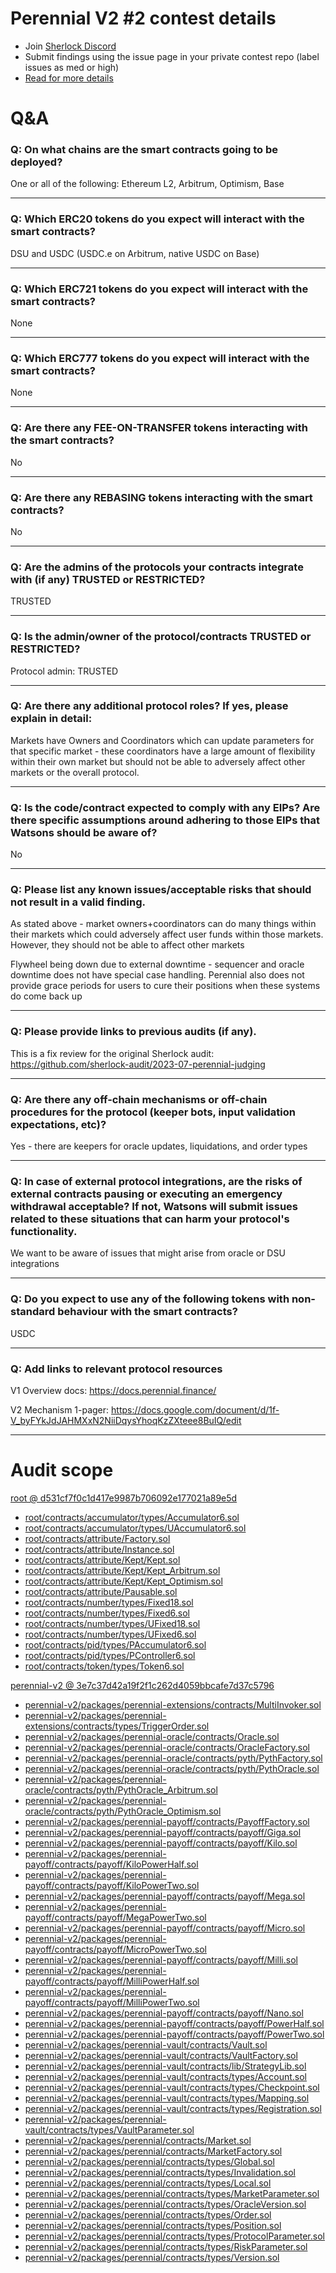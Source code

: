 
# Perennial V2 #2 contest details

- Join [Sherlock Discord](https://discord.gg/MABEWyASkp)
- Submit findings using the issue page in your private contest repo (label issues as med or high)
- [Read for more details](https://docs.sherlock.xyz/audits/watsons)

# Q&A

### Q: On what chains are the smart contracts going to be deployed?
One or all of the following: Ethereum L2, Arbitrum, Optimism, Base

___

### Q: Which ERC20 tokens do you expect will interact with the smart contracts? 
DSU and USDC (USDC.e on Arbitrum, native USDC on Base)
___

### Q: Which ERC721 tokens do you expect will interact with the smart contracts? 
None
___

### Q: Which ERC777 tokens do you expect will interact with the smart contracts? 
None
___

### Q: Are there any FEE-ON-TRANSFER tokens interacting with the smart contracts?

No
___

### Q: Are there any REBASING tokens interacting with the smart contracts?

No
___

### Q: Are the admins of the protocols your contracts integrate with (if any) TRUSTED or RESTRICTED?
TRUSTED
___

### Q: Is the admin/owner of the protocol/contracts TRUSTED or RESTRICTED?
Protocol admin: TRUSTED

___

### Q: Are there any additional protocol roles? If yes, please explain in detail:
Markets have Owners and Coordinators which can update parameters for that specific market - these coordinators have a large amount of flexibility within their own market but should not be able to adversely affect other markets or the overall protocol.
___

### Q: Is the code/contract expected to comply with any EIPs? Are there specific assumptions around adhering to those EIPs that Watsons should be aware of?
No
___

### Q: Please list any known issues/acceptable risks that should not result in a valid finding.
As stated above - market owners+coordinators can do many things within their markets which could adversely affect user funds within those markets. However, they should not be able to affect other markets

Flywheel being down due to external downtime - sequencer and oracle downtime does not have special case handling. Perennial also does not provide grace periods for users to cure their positions when these systems do come back up
___

### Q: Please provide links to previous audits (if any).
This is a fix review for the original Sherlock audit: https://github.com/sherlock-audit/2023-07-perennial-judging
___

### Q: Are there any off-chain mechanisms or off-chain procedures for the protocol (keeper bots, input validation expectations, etc)?
Yes - there are keepers for oracle updates, liquidations, and order types
___

### Q: In case of external protocol integrations, are the risks of external contracts pausing or executing an emergency withdrawal acceptable? If not, Watsons will submit issues related to these situations that can harm your protocol's functionality.
We want to be aware of issues that might arise from oracle or DSU integrations

___

### Q: Do you expect to use any of the following tokens with non-standard behaviour with the smart contracts?
USDC
___

### Q: Add links to relevant protocol resources
V1 Overview docs: https://docs.perennial.finance/

V2 Mechanism 1-pager: https://docs.google.com/document/d/1f-V_byFYkJdJAHMXxN2NiiDqysYhoqKzZXteee8BuIQ/edit
___



# Audit scope


[root @ d531cf7f0c1d417e9987b706092e177021a89e5d](https://github.com/equilibria-xyz/root/tree/d531cf7f0c1d417e9987b706092e177021a89e5d)
- [root/contracts/accumulator/types/Accumulator6.sol](root/contracts/accumulator/types/Accumulator6.sol)
- [root/contracts/accumulator/types/UAccumulator6.sol](root/contracts/accumulator/types/UAccumulator6.sol)
- [root/contracts/attribute/Factory.sol](root/contracts/attribute/Factory.sol)
- [root/contracts/attribute/Instance.sol](root/contracts/attribute/Instance.sol)
- [root/contracts/attribute/Kept/Kept.sol](root/contracts/attribute/Kept/Kept.sol)
- [root/contracts/attribute/Kept/Kept_Arbitrum.sol](root/contracts/attribute/Kept/Kept_Arbitrum.sol)
- [root/contracts/attribute/Kept/Kept_Optimism.sol](root/contracts/attribute/Kept/Kept_Optimism.sol)
- [root/contracts/attribute/Pausable.sol](root/contracts/attribute/Pausable.sol)
- [root/contracts/number/types/Fixed18.sol](root/contracts/number/types/Fixed18.sol)
- [root/contracts/number/types/Fixed6.sol](root/contracts/number/types/Fixed6.sol)
- [root/contracts/number/types/UFixed18.sol](root/contracts/number/types/UFixed18.sol)
- [root/contracts/number/types/UFixed6.sol](root/contracts/number/types/UFixed6.sol)
- [root/contracts/pid/types/PAccumulator6.sol](root/contracts/pid/types/PAccumulator6.sol)
- [root/contracts/pid/types/PController6.sol](root/contracts/pid/types/PController6.sol)
- [root/contracts/token/types/Token6.sol](root/contracts/token/types/Token6.sol)

[perennial-v2 @ 3e7c37d42a19f2f1c262d4059bbcafe7d37c5796](https://github.com/equilibria-xyz/perennial-v2/tree/3e7c37d42a19f2f1c262d4059bbcafe7d37c5796)
- [perennial-v2/packages/perennial-extensions/contracts/MultiInvoker.sol](perennial-v2/packages/perennial-extensions/contracts/MultiInvoker.sol)
- [perennial-v2/packages/perennial-extensions/contracts/types/TriggerOrder.sol](perennial-v2/packages/perennial-extensions/contracts/types/TriggerOrder.sol)
- [perennial-v2/packages/perennial-oracle/contracts/Oracle.sol](perennial-v2/packages/perennial-oracle/contracts/Oracle.sol)
- [perennial-v2/packages/perennial-oracle/contracts/OracleFactory.sol](perennial-v2/packages/perennial-oracle/contracts/OracleFactory.sol)
- [perennial-v2/packages/perennial-oracle/contracts/pyth/PythFactory.sol](perennial-v2/packages/perennial-oracle/contracts/pyth/PythFactory.sol)
- [perennial-v2/packages/perennial-oracle/contracts/pyth/PythOracle.sol](perennial-v2/packages/perennial-oracle/contracts/pyth/PythOracle.sol)
- [perennial-v2/packages/perennial-oracle/contracts/pyth/PythOracle_Arbitrum.sol](perennial-v2/packages/perennial-oracle/contracts/pyth/PythOracle_Arbitrum.sol)
- [perennial-v2/packages/perennial-oracle/contracts/pyth/PythOracle_Optimism.sol](perennial-v2/packages/perennial-oracle/contracts/pyth/PythOracle_Optimism.sol)
- [perennial-v2/packages/perennial-payoff/contracts/PayoffFactory.sol](perennial-v2/packages/perennial-payoff/contracts/PayoffFactory.sol)
- [perennial-v2/packages/perennial-payoff/contracts/payoff/Giga.sol](perennial-v2/packages/perennial-payoff/contracts/payoff/Giga.sol)
- [perennial-v2/packages/perennial-payoff/contracts/payoff/Kilo.sol](perennial-v2/packages/perennial-payoff/contracts/payoff/Kilo.sol)
- [perennial-v2/packages/perennial-payoff/contracts/payoff/KiloPowerHalf.sol](perennial-v2/packages/perennial-payoff/contracts/payoff/KiloPowerHalf.sol)
- [perennial-v2/packages/perennial-payoff/contracts/payoff/KiloPowerTwo.sol](perennial-v2/packages/perennial-payoff/contracts/payoff/KiloPowerTwo.sol)
- [perennial-v2/packages/perennial-payoff/contracts/payoff/Mega.sol](perennial-v2/packages/perennial-payoff/contracts/payoff/Mega.sol)
- [perennial-v2/packages/perennial-payoff/contracts/payoff/MegaPowerTwo.sol](perennial-v2/packages/perennial-payoff/contracts/payoff/MegaPowerTwo.sol)
- [perennial-v2/packages/perennial-payoff/contracts/payoff/Micro.sol](perennial-v2/packages/perennial-payoff/contracts/payoff/Micro.sol)
- [perennial-v2/packages/perennial-payoff/contracts/payoff/MicroPowerTwo.sol](perennial-v2/packages/perennial-payoff/contracts/payoff/MicroPowerTwo.sol)
- [perennial-v2/packages/perennial-payoff/contracts/payoff/Milli.sol](perennial-v2/packages/perennial-payoff/contracts/payoff/Milli.sol)
- [perennial-v2/packages/perennial-payoff/contracts/payoff/MilliPowerHalf.sol](perennial-v2/packages/perennial-payoff/contracts/payoff/MilliPowerHalf.sol)
- [perennial-v2/packages/perennial-payoff/contracts/payoff/MilliPowerTwo.sol](perennial-v2/packages/perennial-payoff/contracts/payoff/MilliPowerTwo.sol)
- [perennial-v2/packages/perennial-payoff/contracts/payoff/Nano.sol](perennial-v2/packages/perennial-payoff/contracts/payoff/Nano.sol)
- [perennial-v2/packages/perennial-payoff/contracts/payoff/PowerHalf.sol](perennial-v2/packages/perennial-payoff/contracts/payoff/PowerHalf.sol)
- [perennial-v2/packages/perennial-payoff/contracts/payoff/PowerTwo.sol](perennial-v2/packages/perennial-payoff/contracts/payoff/PowerTwo.sol)
- [perennial-v2/packages/perennial-vault/contracts/Vault.sol](perennial-v2/packages/perennial-vault/contracts/Vault.sol)
- [perennial-v2/packages/perennial-vault/contracts/VaultFactory.sol](perennial-v2/packages/perennial-vault/contracts/VaultFactory.sol)
- [perennial-v2/packages/perennial-vault/contracts/lib/StrategyLib.sol](perennial-v2/packages/perennial-vault/contracts/lib/StrategyLib.sol)
- [perennial-v2/packages/perennial-vault/contracts/types/Account.sol](perennial-v2/packages/perennial-vault/contracts/types/Account.sol)
- [perennial-v2/packages/perennial-vault/contracts/types/Checkpoint.sol](perennial-v2/packages/perennial-vault/contracts/types/Checkpoint.sol)
- [perennial-v2/packages/perennial-vault/contracts/types/Mapping.sol](perennial-v2/packages/perennial-vault/contracts/types/Mapping.sol)
- [perennial-v2/packages/perennial-vault/contracts/types/Registration.sol](perennial-v2/packages/perennial-vault/contracts/types/Registration.sol)
- [perennial-v2/packages/perennial-vault/contracts/types/VaultParameter.sol](perennial-v2/packages/perennial-vault/contracts/types/VaultParameter.sol)
- [perennial-v2/packages/perennial/contracts/Market.sol](perennial-v2/packages/perennial/contracts/Market.sol)
- [perennial-v2/packages/perennial/contracts/MarketFactory.sol](perennial-v2/packages/perennial/contracts/MarketFactory.sol)
- [perennial-v2/packages/perennial/contracts/types/Global.sol](perennial-v2/packages/perennial/contracts/types/Global.sol)
- [perennial-v2/packages/perennial/contracts/types/Invalidation.sol](perennial-v2/packages/perennial/contracts/types/Invalidation.sol)
- [perennial-v2/packages/perennial/contracts/types/Local.sol](perennial-v2/packages/perennial/contracts/types/Local.sol)
- [perennial-v2/packages/perennial/contracts/types/MarketParameter.sol](perennial-v2/packages/perennial/contracts/types/MarketParameter.sol)
- [perennial-v2/packages/perennial/contracts/types/OracleVersion.sol](perennial-v2/packages/perennial/contracts/types/OracleVersion.sol)
- [perennial-v2/packages/perennial/contracts/types/Order.sol](perennial-v2/packages/perennial/contracts/types/Order.sol)
- [perennial-v2/packages/perennial/contracts/types/Position.sol](perennial-v2/packages/perennial/contracts/types/Position.sol)
- [perennial-v2/packages/perennial/contracts/types/ProtocolParameter.sol](perennial-v2/packages/perennial/contracts/types/ProtocolParameter.sol)
- [perennial-v2/packages/perennial/contracts/types/RiskParameter.sol](perennial-v2/packages/perennial/contracts/types/RiskParameter.sol)
- [perennial-v2/packages/perennial/contracts/types/Version.sol](perennial-v2/packages/perennial/contracts/types/Version.sol)

